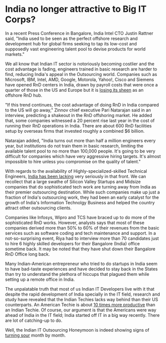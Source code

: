 # India no longer attractive to Big IT Corps?

In a recent Press Conference in Bangalore, India Intel CTO Justin Rattner said, "India used to be seen as the perfect offshore research and development hub for global firms seeking to tap its low-cost and supposedly vast engineering talent pool to devise products for world markets."

We all know that Indian IT sector is notoriously becoming costlier and the cost advantage is fading, engineers trained in basic research are harder to find, reducing India's appeal in the Outsourcing world. Companies such as Microsoft, IBM, Intel, AMD, Google, Motorola, Yahoo!, Cisco and Siemens have opened RnD centers in India, drawn by payroll costs that were once a quarter of those in the US and Europe but it is <a href="http://www.physorg.com/news122722653.html">losing its sheen</a> as an offshore RnD hub.

"If this trend continues, the cost advantage of doing RnD in India compared to the US will go away," Zinnov chief executive Pari Natarajan said in an interview, predicting a shakeout in the RnD offshoring market. He added that, some  companies witnessed a 20 percent rise last year in the cost of running their RnD operations in India. There are about 600 RnD facilities setup by overseas firms that invested roughly a combined $6 billion.

Natarajan added, "India turns out more than half a million engineers every year, but institutions do not train them in basic research, limiting the available talent pool to no more than 100,000 people. It's going to be very difficult for companies which have very aggressive hiring targets. It's almost impossible to hire unless you compromise on the quality of talent."

With regards to the availability of Highly-specialized-skilled Technical Engineers, <a href="/2007/indian-tech-no-longer-for-startups-that-does-sophisticated-technology/">India has been lacking</a> very seriously in that front. We can recollect that a large swathe of Silicon Valley Startups and Midsize companies that do sophisticated tech work are turning away from India as their premier outsourcing destination. While such companies make up just a fraction of India's outsourcing work, they had been an early catalyst for the growth of India's Information Technolgy Business and helped the country attract other outsourcing clients.

Companies like Infosys, Wipro and TCS have braced up to do more of the sophisticated RnD works. However, analysts says that most of these companies derived more than 50% to 60% of their revenues from the basic services such as software coding and tech maintenance and support. In a not-so-surprising event, Riya had to interview more than 70 candidates just to hire 6 highly skilled developers for their Bangalore (India) office sometime back. It may be noted that they have shut down their Bangalore RnD Office long back.

Many Indian-American entrepreneur who tried to do startups in India seem to have bad-taste experiences and have decided to stay back in the States than try to understand the plethora of hiccups that plagued them while setting up a remote office in India.

The unpalatable truth that most of us Indian IT Developers live with it that despite the rapid development of India specially in the IT field, research and study have revealed that the Indian Techies lacks way behind than their US counterparts. An American Techie is about <a href="/2007/techies-productivity-americans-10-times-better-than-indians/">10 times more productive</a> than an Indian Techie. Of course, our argument is that the Americans were way ahead of India in the IT field; India started off IT in a big way recently. There are lot of catching-up to do.

Well, the Indian IT Outsourcing Honeymoon is indeed showing signs of <a href="/2007/technology-internet-services-bpo-call-center-honeymoon-in-india-about-to-turn-sour/">turning sour</a> month by month.